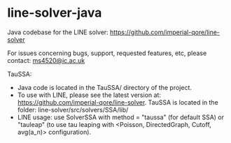 # line-solver-java
Java codebase for the LINE solver: https://github.com/imperial-qore/line-solver

For issues concerning bugs, support, requested features, etc, please contact: ms4520@ic.ac.uk

TauSSA: 
- Java code is located in the TauSSA/ directory of the project. 
- To use with LINE, please see the latest version at: https://github.com/imperial-qore/line-solver. TauSSA is located in the folder: line-solver/src/solvers/SSA/lib/
- LINE usage: use SolverSSA with method = "taussa" (for default SSA) or "tauleap" (to use tau leaping with <Poisson, DirectedGraph, Cutoff, avg(a_n)> configuration).
